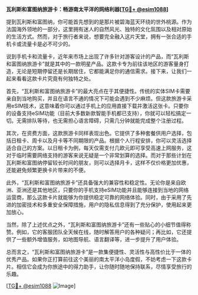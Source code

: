 **瓦利斯和富图纳旅游卡：畅游南太平洋的网络利器[[TG💪+ @esim1088](https://t.me/s/esim1088)]**

提到瓦利斯和富图纳，你可能首先想到的是那片被碧海蓝天环绕的世外桃源。作为法国海外领地的一部分，这里拥有迷人的自然风光、独特的文化氛围以及相对原始的生活方式。然而，对于旅行者来说，想要完全融入这片天堂，拥有一张合适的手机卡或流量卡是必不可少的。

说到手机卡和流量卡，近年来市场上出现了许多针对游客设计的产品，而“瓦利斯和富图纳旅游卡”就是其中的一款明星产品。这款卡专为前往该地区的游客量身打造，无论是短期停留还是长期居住，它都能满足你的通信需求。接下来，让我们一起来看看这款卡片究竟有何独特之处。

首先，“瓦利斯和富图纳旅游卡”的最大亮点在于其便捷性。传统的实体SIM卡需要亲自到当地购买，并且在语言不通的情况下可能会遇到不少麻烦。但这款旅游卡采用eSIM技术，这意味着你可以通过手机上的应用直接下载并激活这张卡。只要你的设备支持eSIM功能（目前大多数新款智能手机都已支持），你就可以轻松搞定一切。无需排队等待，也无需担心语言障碍，只需几分钟就能完成整个注册过程。

其次，在资费方面，这款旅游卡同样表现出色。它提供了多种套餐供用户选择，包括日租卡、周卡以及月卡等不同期限的产品。根据个人行程安排，你可以灵活选择适合自己的方案。以日租卡为例，每天仅需支付几欧元即可享受高速上网服务，这对于临时需要网络支持的游客来说无疑是一个非常划算的选择。而对于那些计划在瓦利斯和富图纳停留较长时间的朋友，则可以选择月卡，这样不仅价格更加优惠，还能避免频繁更换卡片带来的不便。

此外，“瓦利斯和富图纳旅游卡”还具备强大的兼容性和稳定性。无论你是来自欧洲、亚洲还是其他地区，只要你的手机支持eSIM功能并且能够连接到当地的网络运营商，那么这款卡片就能够为你提供稳定可靠的网络体验。同时，由于采用了先进的加密技术和多重安全保障措施，用户的隐私信息得到了充分保护，使用起来更加放心。

当然，除了上述优点之外，“瓦利斯和富图纳旅游卡”还有一些贴心的小细节值得称赞。例如，它的客服团队全天候在线，随时解答用户的各种疑问；再比如，它还提供了一些额外增值服务，如地图导航、语言翻译等，进一步提升了用户体验。

总而言之，“瓦利斯和富图纳旅游卡”是一款集便捷性、灵活性与高性价比于一体的优秀产品。如果你正打算前往这个美丽的南太平洋小岛度假，不妨考虑一下这款卡片。相信它会成为你旅途中的得力助手，让你随时随地保持联系，尽情享受旅行的乐趣。

[[TG💪+ @esim1088](https://t.me/s/esim1088) ![Image](https://i.postimg.cc/4NQfJmqS/Snipaste-2025-05-13-00-14-12.png)]